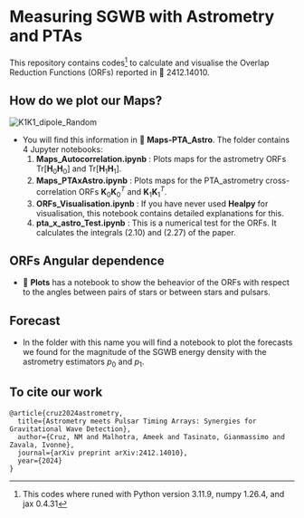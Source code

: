 # Measuring SGWB with Astrometry and PTAs

This repository contains codes[^1] to calculate and visualise the Overlap Reduction Functions (ORFs) reported in :page_facing_up: 2412.14010.

## How do we plot our Maps?

![K1K1_dipole_Random](https://github.com/user-attachments/assets/57a52a54-28e9-47e0-92a4-619edd5c1c58)

* You will find this information in :file_folder: **Maps-PTA_Astro**. The folder contains 4 Jupyter notebooks:
  1. **Maps_Autocorrelation.ipynb** : Plots maps for the astrometry ORFs $\mathrm{Tr}[\mathbf{H}_0 \mathbf{H}_0]$ and $\mathrm{Tr}[\mathbf{H}_1 \mathbf{H}_1]$.
  2. **Maps_PTAxAstro.ipynb** : Plots maps for the PTA_astrometry cross-correlation ORFs $\mathbf{K}_0 \mathbf{K}_0^{T}$ and $\mathbf{K}_1 \mathbf{K}_1 ^{T}$.
  3. **ORFs_Visualisation.ipynb** : If you have never used **Healpy** for visualisation, this notebook contains detailed explanations for this.
  4. **pta_x_astro_Test.ipynb** : This is a numerical test for the ORFs. It calculates the integrals (2.10) and (2.27) of the paper.

## ORFs Angular dependence 

* :file_folder: **Plots** has a notebook to show the beheavior of the ORFs with respect to the angles between pairs of stars or between stars and pulsars.

## Forecast 

* In the folder with this name you will find a notebook to plot the forecasts we found for the magnitude of the SGWB energy density with the astrometry estimators $p_0$ and $p_1$.


[^1]: This codes where runed with Python version 3.11.9, numpy 1.26.4, and jax 0.4.31


## To cite our work

```
@article{cruz2024astrometry,
  title={Astrometry meets Pulsar Timing Arrays: Synergies for Gravitational Wave Detection},
  author={Cruz, NM and Malhotra, Ameek and Tasinato, Gianmassimo and Zavala, Ivonne},
  journal={arXiv preprint arXiv:2412.14010},
  year={2024}
}
```
